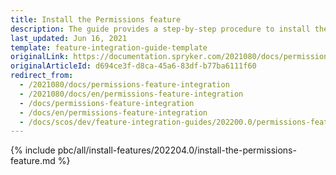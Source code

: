```yaml
---
title: Install the Permissions feature
description: The guide provides a step-by-step procedure to install the Permissions feature into your project.
last_updated: Jun 16, 2021
template: feature-integration-guide-template
originalLink: https://documentation.spryker.com/2021080/docs/permissions-feature-integration
originalArticleId: d694ce3f-d8ca-45a6-83df-b77ba6111f60
redirect_from:
  - /2021080/docs/permissions-feature-integration
  - /2021080/docs/en/permissions-feature-integration
  - /docs/permissions-feature-integration
  - /docs/en/permissions-feature-integration
  - /docs/scos/dev/feature-integration-guides/202200.0/permissions-feature-integration.html
---
```


{% include pbc/all/install-features/202204.0/install-the-permissions-feature.md %} <!-- To edit, see /_includes/pbc/all/install-features/202204.0/install-the-permissions-feature.md -->

